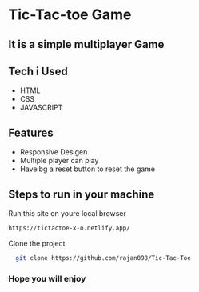 
# Tic-Tac-toe Game

## It is a simple multiplayer Game 

## Tech i Used

- HTML
- CSS
- JAVASCRIPT

## Features

- Responsive Desigen
- Multiple player can play 
- Haveibg a  reset button to reset the game

## Steps to run in your machine
 Run this site on youre local browser

 ```bash
 https://tictactoe-x-o.netlify.app/
```




Clone the project

```bash
  git clone https://github.com/rajan098/Tic-Tac-Toe
```

### Hope you will enjoy 
